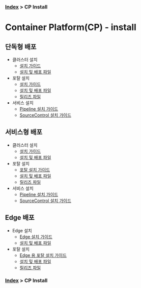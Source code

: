 ### [Index](https://github.com/PaaS-TA/Guide/tree/working-new-template) > CP Install
# Container Platform(CP) - install

## 단독형 배포   
- 클러스터 설치
  + [설치 가이드](https://github.com/PaaS-TA/paas-ta-container-platform/blob/master/install-guide/standalone/paas-ta-container-platform-standalone-deployment-guide-v1.2.md)
  + [설치 및 배포 파일](https://github.com/PaaS-TA/paas-ta-container-platform-deployment/tree/master/standalone)
- 포탈 설치
  + [설치 가이드](https://github.com/PaaS-TA/paas-ta-container-platform/blob/master/install-guide/bosh/paas-ta-container-platform-bosh-deployment-spray-guide-v1.2.md)  
  + [설치 및 배포 파일](https://github.com/PaaS-TA/paas-ta-container-platform-deployment/tree/master/bosh)  
  + [릴리즈 파일](https://github.com/PaaS-TA/paas-ta-container-platform-release/tree/master)
- 서비스 설치
  + [Pipeline 설치 가이드](https://github.com/PaaS-TA/paas-ta-container-platform/blob/dev/install-guide/pipeline/paas-ta-container-platform-pipeline-standalone-guide-v1.2.md)
  + [SourceControl 설치 가이드](https://github.com/PaaS-TA/paas-ta-container-platform/blob/dev/install-guide/source-control/paas-ta-container-platform-source-control-standalone-guide-v1.2.md)

## 서비스형 배포 
- 클러스터 설치
  + [설치 가이드](https://github.com/PaaS-TA/paas-ta-container-platform/blob/master/install-guide/standalone/paas-ta-container-platform-standalone-deployment-guide-v1.2.md)  
  + [설치 및 배포 파일](https://github.com/PaaS-TA/paas-ta-container-platform-deployment/tree/master/standalone)
- 포탈 설치
  + [포탈 설치 가이드](https://github.com/PaaS-TA/paas-ta-container-platform/blob/master/install-guide/bosh/paas-ta-container-platform-bosh-deployment-caas-guide-v1.2.md)
  + [설치 및 배포 파일](https://github.com/PaaS-TA/paas-ta-container-platform-deployment/tree/master/bosh)   
  + [릴리즈 파일](https://github.com/PaaS-TA/paas-ta-container-platform-release/tree/master) 
- 서비스 설치
  + [Pipeline 설치 가이드](https://github.com/PaaS-TA/paas-ta-container-platform/blob/dev/install-guide/pipeline/paas-ta-container-platform-pipeline-service-guide-v1.2.md)
  + [SourceControl 설치 가이드](https://github.com/PaaS-TA/paas-ta-container-platform/blob/dev/install-guide/source-control/paas-ta-container-platform-source-control-service-guide-v1.2.md)

## Edge 배포
- Edge 설치
  + [Edge 설치 가이드](https://github.com/PaaS-TA/paas-ta-container-platform/blob/master/install-guide/edge/paas-ta-container-platform-edge-deployment-guide-v1.2.md)  
  + [설치 및 배포 파일](https://github.com/PaaS-TA/paas-ta-container-platform-deployment/tree/master/edge)
- 포탈 설치
  + [Edge 용 포탈 설치 가이드](https://github.com/PaaS-TA/paas-ta-container-platform/blob/master/install-guide/bosh/paas-ta-container-platform-bosh-deployment-edge-guide-v1.0.md)  
  + [설치 및 배포 파일](https://github.com/PaaS-TA/paas-ta-container-platform-deployment/tree/master/bosh)  
  + [릴리즈 파일](https://github.com/PaaS-TA/paas-ta-container-platform-release/tree/master)



### [Index](https://github.com/PaaS-TA/Guide/tree/working-new-template) > CP Install
